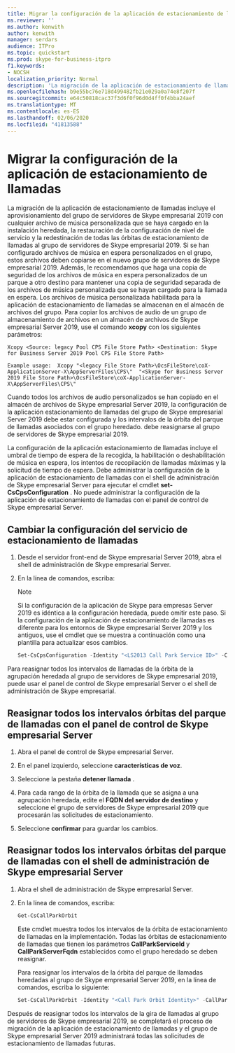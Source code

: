 ```yaml
---
title: Migrar la configuración de la aplicación de estacionamiento de llamadas
ms.reviewer: ''
ms.author: kenwith
author: kenwith
manager: serdars
audience: ITPro
ms.topic: quickstart
ms.prod: skype-for-business-itpro
f1.keywords:
- NOCSH
localization_priority: Normal
description: 'La migración de la aplicación de estacionamiento de llamadas incluye el aprovisionamiento del grupo de servidores de Skype empresarial 2019 con cualquier música personalizada en los archivos que se hayan cargado en la instalación heredada, la restauración de la configuración del nivel de servicio y la redestinación de todas las opciones de estacionamiento de la Grupo de servidores de Skype empresarial 2019. Si se han configurado archivos de música en espera personalizados en el grupo, estos archivos deben copiarse en el nuevo grupo de servidores de Skype empresarial 2019. Además, se recomienda que haga una copia de seguridad de todos los archivos de música en espera personalizados de la llamada en espera para mantener una copia de seguridad separada de los archivos de música personalizada que se hayan cargado en el parque de llamadas. Los archivos de música personalizada habilitada para la aplicación de estacionamiento de llamadas se almacenan en el almacén de archivos del grupo. Para copiar los archivos de audio de un grupo de almacenamiento de archivos en un almacén de archivos de Skype empresarial Server 2019, use el comando xcopy con los siguientes parámetros:'
ms.openlocfilehash: b9e55bc76e718d499482fb21e029a0a74e8f207f
ms.sourcegitcommit: e64c50818cac37f3d6f0f96d0d4ff0f4bba24aef
ms.translationtype: MT
ms.contentlocale: es-ES
ms.lasthandoff: 02/06/2020
ms.locfileid: "41813588"
---
```

# <a name="migrate-call-park-application-settings"></a>Migrar la configuración de la aplicación de estacionamiento de llamadas

La migración de la aplicación de estacionamiento de llamadas incluye el aprovisionamiento del grupo de servidores de Skype empresarial 2019 con cualquier archivo de música personalizada que se haya cargado en la instalación heredada, la restauración de la configuración de nivel de servicio y la redestinación de todas las órbitas de estacionamiento de llamadas al grupo de servidores de Skype empresarial 2019. Si se han configurado archivos de música en espera personalizados en el grupo, estos archivos deben copiarse en el nuevo grupo de servidores de Skype empresarial 2019. Además, le recomendamos que haga una copia de seguridad de los archivos de música en espera personalizados de un parque a otro destino para mantener una copia de seguridad separada de los archivos de música personalizada que se hayan cargado para la llamada en espera. Los archivos de música personalizada habilitada para la aplicación de estacionamiento de llamadas se almacenan en el almacén de archivos del grupo. Para copiar los archivos de audio de un grupo de almacenamiento de archivos en un almacén de archivos de Skype empresarial Server 2019, use el comando **xcopy** con los siguientes parámetros: 

```
Xcopy <Source: legacy Pool CPS File Store Path> <Destination: Skype for Business Server 2019 Pool CPS File Store Path>
```

```
Example usage:  Xcopy "<legacy File Store Path>\OcsFileStore\coX-ApplicationServer-X\AppServerFiles\CPS\"  "<Skype for Business Server 2019 File Store Path>\OcsFileStore\coX-ApplicationServer-X\AppServerFiles\CPS\" 
```

Cuando todos los archivos de audio personalizados se han copiado en el almacén de archivos de Skype empresarial Server 2019, la configuración de la aplicación estacionamiento de llamadas del grupo de Skype empresarial Server 2019 debe estar configurada y los intervalos de la órbita del parque de llamadas asociados con el grupo heredado. debe reasignarse al grupo de servidores de Skype empresarial 2019.

La configuración de la aplicación estacionamiento de llamadas incluye el umbral de tiempo de espera de la recogida, la habilitación o deshabilitación de música en espera, los intentos de recopilación de llamadas máximas y la solicitud de tiempo de espera. Debe administrar la configuración de la aplicación de estacionamiento de llamadas con el shell de administración de Skype empresarial Server para ejecutar el cmdlet **set-CsCpsConfiguration** . No puede administrar la configuración de la aplicación de estacionamiento de llamadas con el panel de control de Skype empresarial Server. 

## <a name="reconfigure-the-call-park-service-settings"></a>Cambiar la configuración del servicio de estacionamiento de llamadas

1. Desde el servidor front-end de Skype empresarial Server 2019, abra el shell de administración de Skype empresarial Server.

2. En la línea de comandos, escriba:

    > [!NOTE]
    > Si la configuración de la aplicación de Skype para empresas Server 2019 es idéntica a la configuración heredada, puede omitir este paso. Si la configuración de la aplicación de estacionamiento de llamadas es diferente para los entornos de Skype empresarial Server 2019 y los antiguos, use el cmdlet que se muestra a continuación como una plantilla para actualizar esos cambios. 

   ```PowerShell
   Set-CsCpsConfiguration -Identity "<LS2013 Call Park Service ID>" -CallPickupTimeoutThreshold "<LS2010 CPS TimeSpan>" -EnableMusicOnHold "<LS2010 CPS value>" -MaxCallPickupAttempts "<LS2010 CPS pickup attempts>" -OnTimeoutURI "<LS2010 CPS timeout URI>"
   ```

Para reasignar todos los intervalos de llamadas de la órbita de la agrupación heredada al grupo de servidores de Skype empresarial 2019, puede usar el panel de control de Skype empresarial Server o el shell de administración de Skype empresarial. 

## <a name="reassign-all-call-park-orbit-ranges-using-skype-for-business-server-control-panel"></a>Reasignar todos los intervalos órbitas del parque de llamadas con el panel de control de Skype empresarial Server

1. Abra el panel de control de Skype empresarial Server.

2. En el panel izquierdo, seleccione **características de voz**.

3. Seleccione la pestaña **detener llamada** . 

4. Para cada rango de la órbita de la llamada que se asigna a una agrupación heredada, edite el **FQDN del servidor de destino** y seleccione el grupo de servidores de Skype empresarial 2019 que procesarán las solicitudes de estacionamiento. 

5. Seleccione **confirmar** para guardar los cambios. 

## <a name="reassign-all-call-park-orbit-ranges-using-skype-for-business-server-management-shell"></a>Reasignar todos los intervalos órbitas del parque de llamadas con el shell de administración de Skype empresarial Server

1. Abra el shell de administración de Skype empresarial Server.

2. En la línea de comandos, escriba:

   ```PowerShell
   Get-CsCallParkOrbit
   ```

    Este cmdlet muestra todos los intervalos de la órbita de estacionamiento de llamadas en la implementación. Todas las órbitas de estacionamiento de llamadas que tienen los parámetros **CallParkServiceId** y **CallParkServerFqdn** establecidos como el grupo heredado se deben reasignar. 

    Para reasignar los intervalos de la órbita del parque de llamadas heredadas al grupo de Skype empresarial Server 2019, en la línea de comandos, escriba lo siguiente:

   ```PowerShell
   Set-CsCallParkOrbit -Identity "<Call Park Orbit Identity>" -CallParkService "service:ApplicationServer:<Skype for Business Server 2019 Pool FQDN>"
   ```

Después de reasignar todos los intervalos de la gira de llamadas al grupo de servidores de Skype empresarial 2019, se completará el proceso de migración de la aplicación de estacionamiento de llamadas y el grupo de Skype empresarial Server 2019 administrará todas las solicitudes de estacionamiento de llamadas futuras.


